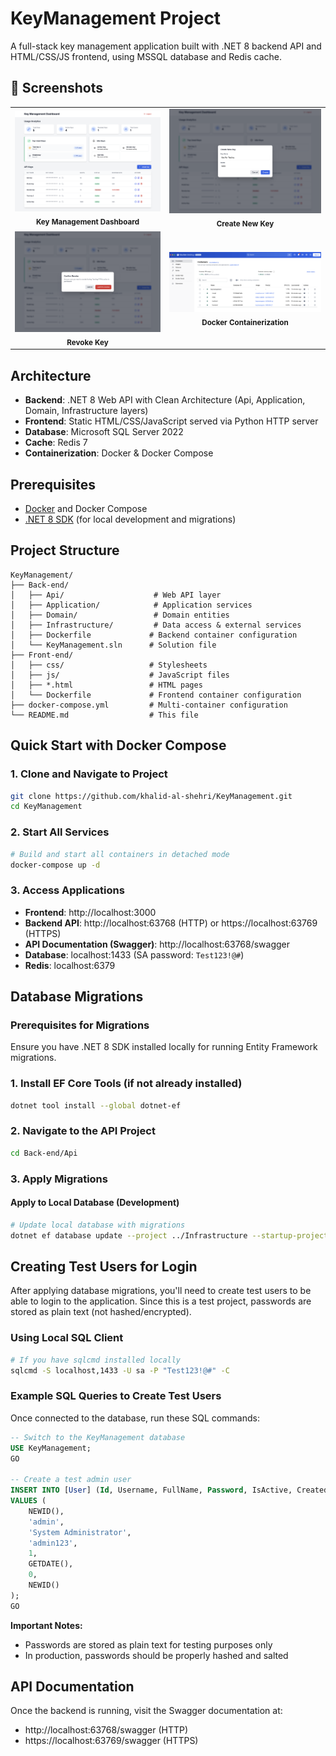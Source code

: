 # KeyManagement Project

A full-stack key management application built with .NET 8 backend API and HTML/CSS/JS frontend, using MSSQL database and Redis cache.

## 📸 Screenshots

<div align="center">
  <table>
    <tr>
      <td align="center">
        <img src="./images/1.png" width="400"/>
        <br/>
        <sub><b>Key Management Dashboard</b></sub>
      </td>
      <td align="center">
        <img src="./images/2.png" width="400"/>
        <br/>
        <sub><b>Create New Key</b></sub>
      </td>
    </tr>
    <tr>
      <td align="center">
        <img src="./images/3.png" width="400"/>
        <br/>
        <sub><b>Revoke Key</b></sub>
      </td>
      <td align="center">
        <img src="./images/4.png" width="400"/>
        <br/>
        <sub><b>Docker Containerization</b></sub>
      </td>
    </tr>
  </table>
</div>

## Architecture

- **Backend**: .NET 8 Web API with Clean Architecture (Api, Application, Domain, Infrastructure layers)
- **Frontend**: Static HTML/CSS/JavaScript served via Python HTTP server
- **Database**: Microsoft SQL Server 2022
- **Cache**: Redis 7
- **Containerization**: Docker & Docker Compose

## Prerequisites

- [Docker](https://www.docker.com/get-started) and Docker Compose
- [.NET 8 SDK](https://dotnet.microsoft.com/download/dotnet/8.0) (for local development and migrations)

## Project Structure

```
KeyManagement/
├── Back-end/
│   ├── Api/                    # Web API layer
│   ├── Application/            # Application services
│   ├── Domain/                 # Domain entities
│   ├── Infrastructure/         # Data access & external services
│   ├── Dockerfile             # Backend container configuration
│   └── KeyManagement.sln      # Solution file
├── Front-end/
│   ├── css/                   # Stylesheets
│   ├── js/                    # JavaScript files
│   ├── *.html                 # HTML pages
│   └── Dockerfile             # Frontend container configuration
├── docker-compose.yml         # Multi-container configuration
└── README.md                  # This file
```

## Quick Start with Docker Compose

### 1. Clone and Navigate to Project
```bash
git clone https://github.com/khalid-al-shehri/KeyManagement.git
cd KeyManagement
```

### 2. Start All Services
```bash
# Build and start all containers in detached mode
docker-compose up -d
```

### 3. Access Applications
- **Frontend**: http://localhost:3000
- **Backend API**: http://localhost:63768 (HTTP) or https://localhost:63769 (HTTPS)
- **API Documentation (Swagger)**: http://localhost:63768/swagger
- **Database**: localhost:1433 (SA password: `Test123!@#`)
- **Redis**: localhost:6379

## Database Migrations

### Prerequisites for Migrations
Ensure you have .NET 8 SDK installed locally for running Entity Framework migrations.

### 1. Install EF Core Tools (if not already installed)
```bash
dotnet tool install --global dotnet-ef
```

### 2. Navigate to the API Project
```bash
cd Back-end/Api
```

### 3. Apply Migrations

#### Apply to Local Database (Development)
```bash
# Update local database with migrations
dotnet ef database update --project ../Infrastructure --startup-project .
```

## Creating Test Users for Login

After applying database migrations, you'll need to create test users to be able to login to the application. Since this is a test project, passwords are stored as plain text (not hashed/encrypted).


### Using Local SQL Client

```bash
# If you have sqlcmd installed locally
sqlcmd -S localhost,1433 -U sa -P "Test123!@#" -C
```

### Example SQL Queries to Create Test Users

Once connected to the database, run these SQL commands:

```sql
-- Switch to the KeyManagement database
USE KeyManagement;
GO

-- Create a test admin user
INSERT INTO [User] (Id, Username, FullName, Password, IsActive, CreatedAt, IsDeleted, TrackUUId)
VALUES (
    NEWID(),
    'admin',
    'System Administrator', 
    'admin123',
    1,
    GETDATE(),
    0,
    NEWID()
);
GO
```

**Important Notes:**
- Passwords are stored as plain text for testing purposes only
- In production, passwords should be properly hashed and salted

## API Documentation

Once the backend is running, visit the Swagger documentation at:
- http://localhost:63768/swagger (HTTP)
- https://localhost:63769/swagger (HTTPS)

